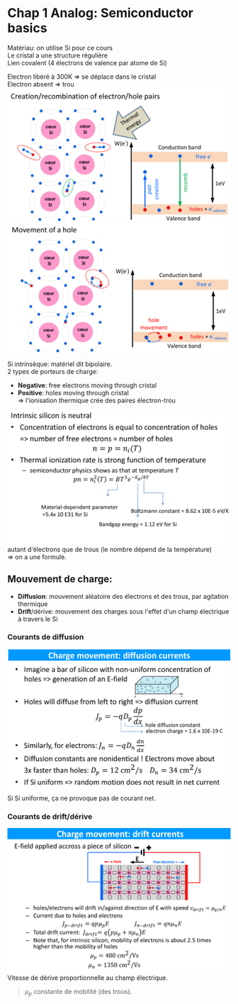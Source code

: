 # Chap 1 Analog: Semiconductor basics

Matériau: on utilise Si pour ce cours  
Le cristal a une structure régulière  
Lien covalent (4 électrons de valence par atome de Si)  

Electron libéré à 300K => se déplace dans le cristal  
Electron absent => trou  
![alt text](image.png)  
![alt text](image-1.png)  

Si intrinsèque: matériel dit bipolaire.  
2 types de porteurs de charge:  
- **Negative**: free electrons moving through cristal  
- **Positive**: holes moving through cristal  
=> l'ionisation thermique crée des paires électron-trou  

![alt text](image-2.png)  
autant d'électrons que de trous (le nombre dépend de la température)  
=> on a une formule.  

## Mouvement de charge:
- **Diffusion**: mouvement aléatoire des électrons et des trous, par agitation thermique  
- **Drift**/dérive: mouvement des charges sous l'effet d'un champ électrique à travers le Si  

### Courants de diffusion
![alt text](image-3.png)  
Si Si uniforme, ça ne provoque pas de courant net.  

### Courants de drift/dérive
![alt text](image-4.png)  
Vitesse de dérive proportionnelle au champ électrique.  
> $\mu_p$ constante de mobilité (des trous).  












